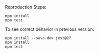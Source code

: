 Reproduction Steps:

    npm install
    npm test


To see correct behavior in previous version:

    npm install --save-dev jest@27
    npm install
    npm test
